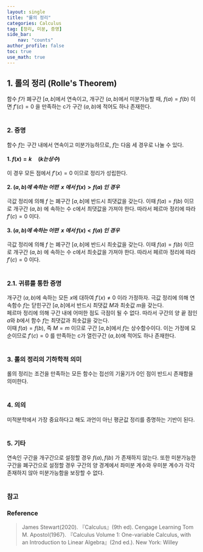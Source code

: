 ```yaml
---
layout: single
title: "롤의 정리"
categories: Calculus
tag: [정리, 미분, 증명]
side_bar:
    nav: "counts"
author_profile: false
toc: true
use_math: true
---
```


## 1. 롤의 정리 (Rolle's Theorem)
함수 $f$가 폐구간 $\left[ a,b\right]$에서 연속이고, 개구간 $\left(a,b\right)$에서 미분가능할 때, $f(a)=f(b)$ 이면 $f'(c)=0$ 을 만족하는 c가 구간 $\left(a,b\right)$에 적어도 하나 존재한다.
<br/><br/>

### 2. 증명
함수 $f$는 구간 내에서 연속이고 미분가능하므로, $f$는 다음 세 경우로 나눌 수 있다.<br/><br/>
**1. $f(x)=k\quad(k는 상수)$**
<br/><br/>이 경우 모든 점에서  $f'(x)=0$ 이므로 정리가 성립한다.
<br/><br/>
**2. $(a,b)에\ 속하는\ 어떤\ \ x\ 에서\ f(x)>f(a)\ 인\ 경우$**
<br/><br/>극값 정리에 의해 $f$ 는 폐구간 $\left[a,b\right]$에 반드시 최댓값을 갖는다. 이때 $f(a)=f(b)$ 이므로 개구간 $\left(a,b\right)$ 에 속하는 수 c에서 최댓값을 가져야 한다. 따라서 페르마 정리에 따라 $f'(c)=0$ 이다.
<br/><br/>
**3. $(a,b)에\ 속하는\ 어떤\ \ x\ 에서\ f(x)<f(a)\ 인\ 경우$**
<br/><br/>극값 정리에 의해 $f$ 는 폐구간 $\left[a,b\right]$에 반드시 최솟값을 갖는다. 이때 $f(a)=f(b)$ 이므로 개구간 $\left(a,b\right)$ 에 속하는 수 c에서 최솟값을 가져야 한다. 따라서 페르마 정리에 따라 $f'(c)=0$ 이다.
<br/><br/>

### 2.1. 귀류를 통한 증명
개구간 $\left(a,b\right)$에 속하는 모든 $x$에 대하여 $f'(x)\neq0$ 이라 가정하자. 극값 정리에 의해 연속함수 $f$는 닫힌구간 $\left[ a,b\right]$에서 반드시 최댓값 $M$과 최솟값 $m$을 갖는다. <br/>페르마 정리에 의해 구간 내에 어떠한 점도 극점이 될 수 없다. 따라서 구간의 양 끝 점인 $a$와 $b$에서 함수 $f$는 최댓값과 최솟값을 갖는다.
<br/>이때 $f(a)=f(b)$, 즉 $M=m$ 이므로 구간 $\left[ a,b\right]$에서 $f$는 상수함수이다. 이는 가정에 모순이므로 $f'(c)=0$ 를 만족하는 c가 열린구간 $\left(a,b\right)$에 적어도 하나 존재한다.
<br/><br/>

### 3. 롤의 정리의 기하학적 의미
롤의 정리는 조건을 만족하는 모든 함수는 접선의 기울기가 0인 점이 반드시 존재함을 의미한다.
<br/><br/>

### 4. 의의
미적분학에서 가장 중요하다고 해도 과언이 아닌 평균값 정리를 증명하는 기반이 된다.
<br/><br/> 

### 5. 기타
연속인 구간을 개구간으로 설정할 경우 $f(a), f(b)$ 가 존재하지 않는다.
또한 미분가능한 구간을 폐구간으로 설정할 경우 구간의 양 경계에서 좌미분 계수와 우미분 계수가 각각 존재하지 않아 미분가능함을 보장할 수 없다.
<br/><br/>

### 참고


### Reference
>James Stewart(2020). 『Calculus』(9th ed). Cengage Learning 
>Tom M. Apostol(1967). 『Calculus Volume 1: One-variable Calculus, with an Introduction to Linear Algebra』(2nd ed.). New York: Willey